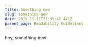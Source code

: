 ```yaml
---
title: Something new
slug: something-new
date: 2019-11-11T21:35:42.441Z
parent_page: Readability Guidelines
---
```

hey, something new!
